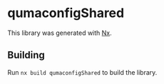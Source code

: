 # qumaconfigShared

This library was generated with [Nx](https://nx.dev).

## Building

Run `nx build qumaconfigShared` to build the library.
